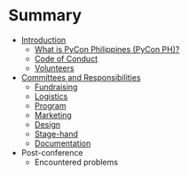 # Summary

* [Introduction](README.md)
   * [What is PyCon Philippines (PyCon PH)?](what-is-pyconph.md)
   * [Code of Conduct](coc.md)
   * [Volunteers](volunteers.md)
* [Committees and Responsibilities](committees.md)
   * [Fundraising](fundraising.md)
   * [Logistics](logistics.md)
   * [Program](program.md)
   * [Marketing](marketing.md)
   * [Design](design.md)
   * [Stage-hand](stage-hand.md)
   * [Documentation](documentation.md)
* Post-conference
   * Encountered problems

